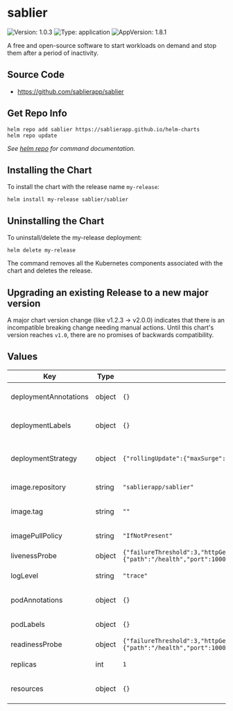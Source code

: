# sablier


![Version: 1.0.3](https://img.shields.io/badge/Version-1.0.3-informational?style=flat-square) ![Type: application](https://img.shields.io/badge/Type-application-informational?style=flat-square) ![AppVersion: 1.8.1](https://img.shields.io/badge/AppVersion-1.8.1-informational?style=flat-square) 

A free and open-source software to start workloads on demand and stop them after a period of inactivity.

## Source Code

* <https://github.com/sablierapp/sablier>



## Get Repo Info

```console
helm repo add sablier https://sablierapp.github.io/helm-charts
helm repo update
```

_See [helm repo](https://helm.sh/docs/helm/helm_repo/) for command documentation._

## Installing the Chart

To install the chart with the release name `my-release`:

```console
helm install my-release sablier/sablier
```

## Uninstalling the Chart

To uninstall/delete the my-release deployment:

```console
helm delete my-release
```

The command removes all the Kubernetes components associated with the chart and deletes the release.

## Upgrading an existing Release to a new major version

A major chart version change (like v1.2.3 -> v2.0.0) indicates that there is an incompatible breaking change needing manual actions. Until this chart's version reaches `v1.0`, there are no promises of backwards compatibility.

## Values

| Key | Type | Default | Description |
|-----|------|---------|-------------|
| deploymentAnnotations | object | `{}` | Annotations for all deployed Deployments |
| deploymentLabels | object | `{}` | Labels for all deployed Deployments |
| deploymentStrategy | object | `{"rollingUpdate":{"maxSurge":"25%","maxUnavailable":"25%"},"type":"RollingUpdate"}` | Deployment strategy for all deployed Deployments |
| image.repository | string | `"sablierapp/sablier"` | Sablier image repository |
| image.tag | string | `""` | Sablier image tag (deafult) appVersion |
| imagePullPolicy | string | `"IfNotPresent"` | Sablier imagePullPolicy |
| livenessProbe | object | `{"failureThreshold":3,"httpGet":{"path":"/health","port":10000},"initialDelaySeconds":5,"periodSeconds":5,"successThreshold":1,"timeoutSeconds":1}` | Sablier livenessProbe |
| logLevel | string | `"trace"` | Sablier log level |
| podAnnotations | object | `{}` | Annotations for all deployed pods |
| podLabels | object | `{}` | Labels for all deployed pods |
| readinessProbe | object | `{"failureThreshold":3,"httpGet":{"path":"/health","port":10000},"initialDelaySeconds":5,"periodSeconds":5,"successThreshold":1,"timeoutSeconds":1}` | Sablier readinessProbe |
| replicas | int | `1` | Sablier's replicas |
| resources | object | `{}` | Resource limits and requests for sablier |